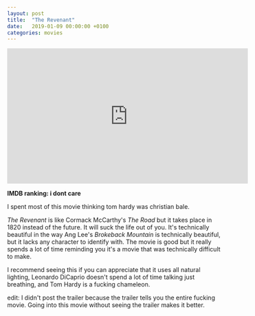 ```yaml
---
layout: post
title:  "The Revenant"
date:   2019-01-09 00:00:00 +0100
categories: movies
---
```


<iframe width="560" height="315" src="https://www.youtube.com/embed/cwJTnUkyvVg" frameborder="0" allow="accelerometer; autoplay; encrypted-media; gyroscope; picture-in-picture" allowfullscreen></iframe>

**IMDB ranking: i dont care**

I spent most of this movie thinking tom hardy was christian bale.

*The Revenant* is like Cormack McCarthy's *The Road* but it takes place in 1820 instead of the future. It will suck the life out of you. It's technically beautiful in the way Ang Lee's *Brokeback Mountain* is technically beautiful, but it lacks any character to identify with. The movie is good but it really spends a lot of time reminding you it's a movie that was technically difficult to make.

I recommend seeing this if you can appreciate that it uses all natural lighting, Leonardo DiCaprio doesn't spend a lot of time talking just breathing, and Tom Hardy is a fucking chameleon.

edit: I didn't post the trailer because the trailer tells you the entire fucking movie. Going into this movie without seeing the trailer makes it better.